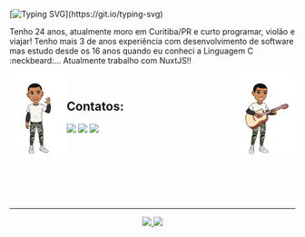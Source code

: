 [![Typing SVG](https://readme-typing-svg.herokuapp.com?color=24292F&center=true&width=300&lines=Ol%C3%A1%2C+me+chamo+Levi+Junior!)](https://git.io/typing-svg)
<p>
 Tenho 24 anos, atualmente moro em Curitiba/PR e curto programar, violão e viajar! Tenho mais 3 de anos experiência com desenvolvimento de software
 mas estudo desde os 16 anos quando eu conheci a Linguagem C :neckbeard:... Atualmente trabalho com NuxtJS!!
</p>
<img align="left" width="20%" src="https://github.com/LeviJunior1/LeviJunior1/blob/main/image-3.JPG" />        
<img align="right" width="20%" src="https://github.com/LeviJunior1/LeviJunior1/blob/main/image-2.JPG" />

<br/>

## Contatos:

<div>
 <a href="https://www.youtube.com/channel/UCQ2G26Bg2To_jMGmc1q67wg" target="_blank"><img src="https://img.shields.io/badge/YouTube-FF0000?style=for-the-badge&logo=youtube&logoColor=white" target="_blank"></a>
 <a href = "mailto:contato@levijjunior55@gmail.com"><img src="https://img.shields.io/badge/Gmail-D14836?style=for-the-badge&logo=gmail&logoColor=white" target="_blank"></a>
 <a href="https://www.linkedin.com/in/levi-junior-130719130/" target="_blank"><img src="https://img.shields.io/badge/-LinkedIn-%230077B5?style=for-the-badge&logo=linkedin&logoColor=white" target="_blank"></a>   
</div>

<br/><br/><br/><br/><br/><br/>

<hr>
<div align="center">
<a href="https://github.com/LeviJunior1">
 <img height="180em" src="https://github-readme-stats.vercel.app/api/top-langs/?username=LeviJunior1&layout=compact&langs_count=7&theme=swift"/>
<img height="180em" src="https://github-readme-stats.vercel.app/api?username=LeviJunior1&show_icons=true&theme=swift&include_all_commits=true&count_private=true"/>
</div>

<!--
 <a href="https://www.twitch.tv/seu-usuário-aqui" target="_blank"><img src="https://img.shields.io/badge/Twitch-9146FF?style=for-the-badge&logo=twitch&logoColor=white" target="_blank"></a>
-->

